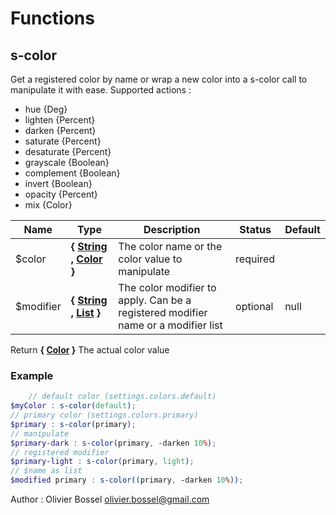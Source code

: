 # Functions


## s-color

Get a registered color by name or wrap a new color into a s-color call
to manipulate it with ease.
Supported actions :
- hue {Deg}
- lighten {Percent}
- darken {Percent}
- saturate {Percent}
- desaturate {Percent}
- grayscale {Boolean}
- complement {Boolean}
- invert {Boolean}
- opacity {Percent}
- mix {Color}



Name  |  Type  |  Description  |  Status  |  Default
------------  |  ------------  |  ------------  |  ------------  |  ------------
$color  |  **{ [String](http://www.sass-lang.com/documentation/file.SASS_REFERENCE.html#sass-script-strings) , [Color](http://www.sass-lang.com/documentation/file.SASS_REFERENCE.html#colors) }**  |  The color name or the color value to manipulate  |  required  |
$modifier  |  **{ [String](http://www.sass-lang.com/documentation/file.SASS_REFERENCE.html#sass-script-strings) , [List](http://www.sass-lang.com/documentation/file.SASS_REFERENCE.html#lists) }**  |  The color modifier to apply. Can be a registered modifier name or a modifier list  |  optional  |  null

Return **{ [Color](http://www.sass-lang.com/documentation/file.SASS_REFERENCE.html#colors) }** The actual color value

### Example
```scss
	// default color (settings.colors.default)
$myColor : s-color(default);
// primary color (settings.colors.primary)
$primary : s-color(primary);
// manipulate
$primary-dark : s-color(primary, -darken 10%);
// registered modifier
$primary-light : s-color(primary, light);
// $name as list
$modified primary : s-color((primary, -darken 10%));
```
Author : Olivier Bossel <olivier.bossel@gmail.com>
